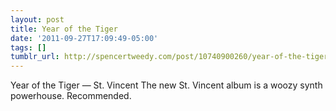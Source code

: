 ```yaml
---
layout: post
title: Year of the Tiger
date: '2011-09-27T17:09:49-05:00'
tags: []
tumblr_url: http://spencertweedy.com/post/10740900260/year-of-the-tiger-st-vincent-the-new-st
---
```

Year of the Tiger — St. Vincent
The new St. Vincent album is a woozy synth powerhouse. Recommended.

